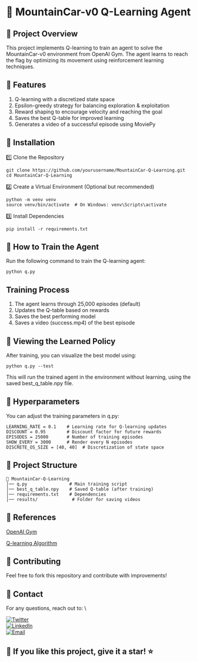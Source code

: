 # 🚗 MountainCar-v0 Q-Learning Agent

## 📝 Project Overview

This project implements Q-learning to train an agent to solve the MountainCar-v0 environment from OpenAI Gym. The agent learns to reach the flag by optimizing its movement using reinforcement learning techniques.

## 📌 Features

1. Q-learning with a discretized state space
2. Epsilon-greedy strategy for balancing exploration & exploitation
3. Reward shaping to encourage velocity and reaching the goal
4. Saves the best Q-table for improved learning
5. Generates a video of a successful episode using MoviePy

## 🚀 Installation

1️⃣ Clone the Repository
```
git clone https://github.com/yourusername/MountainCar-Q-Learning.git
cd MountainCar-Q-Learning
```

2️⃣ Create a Virtual Environment (Optional but recommended)
```
python -m venv venv
source venv/bin/activate  # On Windows: venv\Scripts\activate
```

3️⃣ Install Dependencies
```
pip install -r requirements.txt
```

## 🏁 How to Train the Agent

Run the following command to train the Q-learning agent:
```
python q.py
```
## Training Process

1. The agent learns through 25,000 episodes (default)
2. Updates the Q-table based on rewards
3. Saves the best performing model
4. Saves a video (success.mp4) of the best episode

## 🎥 Viewing the Learned Policy

After training, you can visualize the best model using:
```
python q.py --test
```
This will run the trained agent in the environment without learning, using the saved best_q_table.npy file.

## 🔧 Hyperparameters

You can adjust the training parameters in q.py:
```
LEARNING_RATE = 0.1    # Learning rate for Q-learning updates
DISCOUNT = 0.95        # Discount factor for future rewards
EPISODES = 25000       # Number of training episodes
SHOW_EVERY = 3000      # Render every N episodes
DISCRETE_OS_SIZE = [40, 40]  # Discretization of state space
```
## 📂 Project Structure
```
📁 MountainCar-Q-Learning
│── q.py                # Main training script
│── best_q_table.npy    # Saved Q-table (after training)
│── requirements.txt    # Dependencies
│── results/             # Folder for saving videos
```
## 📜 References

[OpenAI Gym](https://gymnasium.farama.org/environments/classic_control/mountain_car/)

[Q-learning Algorithm](https://en.wikipedia.org/wiki/Q-learning)

## 🤝 Contributing

Feel free to fork this repository and contribute with improvements!

## 📧 Contact

For any questions, reach out to: \

[![Twitter](https://img.shields.io/badge/Twitter-1DA1F2?style=for-the-badge&logo=twitter&logoColor=white)](https://x.com/Ajith532542840)\
[![LinkedIn](https://img.shields.io/badge/LinkedIn-0A66C2?style=for-the-badge&logo=linkedin&logoColor=white)](https://www.linkedin.com/in/nelliparthi-ajith-233803262)\
[![Email](https://img.shields.io/badge/Email-D14836?style=for-the-badge&logo=gmail&logoColor=white)](nelliparthi123@gmail.com)

## 🌟 If you like this project, give it a star! ⭐

